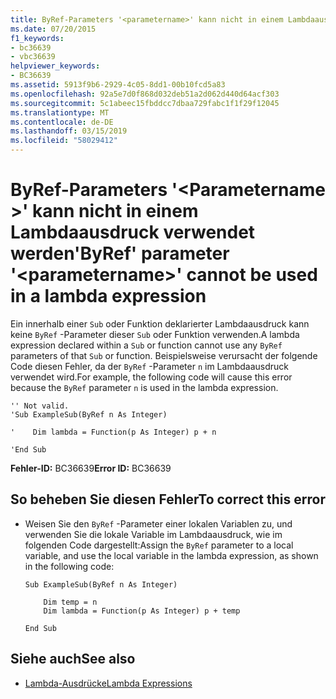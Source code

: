 ```yaml
---
title: ByRef-Parameters '<parametername>' kann nicht in einem Lambdaausdruck verwendet werden
ms.date: 07/20/2015
f1_keywords:
- bc36639
- vbc36639
helpviewer_keywords:
- BC36639
ms.assetid: 5913f9b6-2929-4c05-8dd1-00b10fcd5a83
ms.openlocfilehash: 92a5e7d0f868d032deb51a2d062d440d64acf303
ms.sourcegitcommit: 5c1abeec15fbddcc7dbaa729fabc1f1f29f12045
ms.translationtype: MT
ms.contentlocale: de-DE
ms.lasthandoff: 03/15/2019
ms.locfileid: "58029412"
---
```

# <a name="byref-parameter-parametername-cannot-be-used-in-a-lambda-expression"></a><span data-ttu-id="cecd6-102">ByRef-Parameters '\<Parametername >' kann nicht in einem Lambdaausdruck verwendet werden</span><span class="sxs-lookup"><span data-stu-id="cecd6-102">'ByRef' parameter '\<parametername>' cannot be used in a lambda expression</span></span>
<span data-ttu-id="cecd6-103">Ein innerhalb einer `Sub` oder Funktion deklarierter Lambdaausdruck kann keine `ByRef` -Parameter dieser `Sub` oder Funktion verwenden.</span><span class="sxs-lookup"><span data-stu-id="cecd6-103">A lambda expression declared within a `Sub` or function cannot use any `ByRef` parameters of that `Sub` or function.</span></span> <span data-ttu-id="cecd6-104">Beispielsweise verursacht der folgende Code diesen Fehler, da der `ByRef` -Parameter `n` im Lambdaausdruck verwendet wird.</span><span class="sxs-lookup"><span data-stu-id="cecd6-104">For example, the following code will cause this error because the `ByRef` parameter `n` is used in the lambda expression.</span></span>  
  
```  
'' Not valid.   
'Sub ExampleSub(ByRef n As Integer)  
  
'    Dim lambda = Function(p As Integer) p + n  
  
'End Sub  
```  
  
 <span data-ttu-id="cecd6-105">**Fehler-ID:** BC36639</span><span class="sxs-lookup"><span data-stu-id="cecd6-105">**Error ID:** BC36639</span></span>  
  
## <a name="to-correct-this-error"></a><span data-ttu-id="cecd6-106">So beheben Sie diesen Fehler</span><span class="sxs-lookup"><span data-stu-id="cecd6-106">To correct this error</span></span>  
  
-   <span data-ttu-id="cecd6-107">Weisen Sie den `ByRef` -Parameter einer lokalen Variablen zu, und verwenden Sie die lokale Variable im Lambdaausdruck, wie im folgenden Code dargestellt:</span><span class="sxs-lookup"><span data-stu-id="cecd6-107">Assign the `ByRef` parameter to a local variable, and use the local variable in the lambda expression, as shown in the following code:</span></span>  
  
    ```  
    Sub ExampleSub(ByRef n As Integer)  
  
        Dim temp = n  
        Dim lambda = Function(p As Integer) p + temp  
  
    End Sub  
    ```  
  
## <a name="see-also"></a><span data-ttu-id="cecd6-108">Siehe auch</span><span class="sxs-lookup"><span data-stu-id="cecd6-108">See also</span></span>

- [<span data-ttu-id="cecd6-109">Lambda-Ausdrücke</span><span class="sxs-lookup"><span data-stu-id="cecd6-109">Lambda Expressions</span></span>](../../visual-basic/programming-guide/language-features/procedures/lambda-expressions.md)
